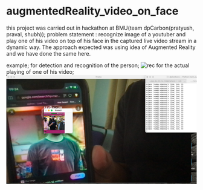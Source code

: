 # augmentedReality_video_on_face


this project was carried out in hackathon at BMU(team dpCarbon(pratyush, praval, shubh));
problem statement : recognize image of a youtuber and play one of his video on top of his face in the captured live video stream in a dynamic way.
The approach expected was using idea of Augmented Reality and we have done the same here.



example;
for detection and recognition of the person;
![rec](https://github.com/pratyush46/video_on_face_AR/blob/main/images/readbb.jpg?raw=true)
for the actual playing of one of his video;
![work](https://github.com/pratyush46/video_on_face_AR/blob/main/images/read.jpg?raw=true)
